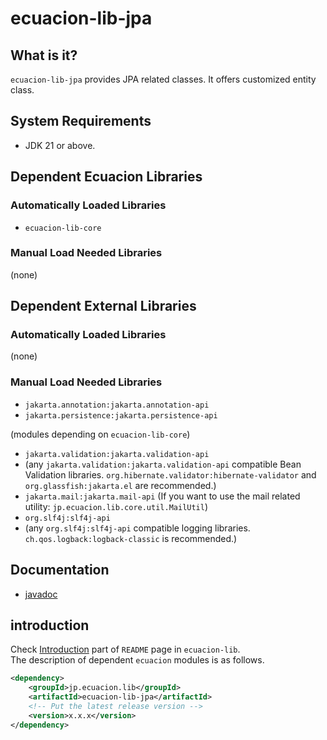 # ecuacion-lib-jpa

## What is it?

`ecuacion-lib-jpa` provides JPA related classes.
It offers customized entity class.

## System Requirements

- JDK 21 or above.

## Dependent Ecuacion Libraries

### Automatically Loaded Libraries

- `ecuacion-lib-core`

### Manual Load Needed Libraries

(none)

## Dependent External Libraries

### Automatically Loaded Libraries

(none)

### Manual Load Needed Libraries

- `jakarta.annotation:jakarta.annotation-api`
- `jakarta.persistence:jakarta.persistence-api`

(modules depending on `ecuacion-lib-core`)
- `jakarta.validation:jakarta.validation-api`
- (any `jakarta.validation:jakarta.validation-api` compatible Bean Validation libraries. `org.hibernate.validator:hibernate-validator` and `org.glassfish:jakarta.el` are recommended.)
- `jakarta.mail:jakarta.mail-api` (If you want to use the mail related utility: `jp.ecuacion.lib.core.util.MailUtil`)
- `org.slf4j:slf4j-api`
- (any `org.slf4j:slf4j-api` compatible logging libraries. `ch.qos.logback:logback-classic` is recommended.)

## Documentation

- [javadoc](https://javadoc.ecuacion.jp/apidocs/ecuacion-lib-jpa/)

## introduction

Check [Introduction](https://github.com/ecuacion-jp/ecuacion-lib) part of `README` page in `ecuacion-lib`.  
The description of dependent `ecuacion` modules is as follows.

```xml
<dependency>
    <groupId>jp.ecuacion.lib</groupId>
    <artifactId>ecuacion-lib-jpa</artifactId>
    <!-- Put the latest release version -->
    <version>x.x.x</version>
</dependency>
```
